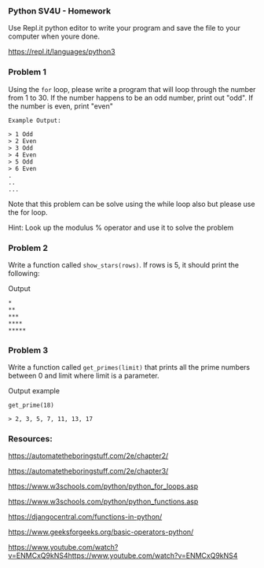 ### Python SV4U - Homework

Use Repl.it python editor to write your program and save the file to your computer when youre done.

https://repl.it/languages/python3

### Problem 1

Using the ```for``` loop, please write a program that will loop through the number from 1 to 30. If the number happens to be an odd number, print out "odd". If the number is even, print "even"
```
Example Output:

> 1 Odd
> 2 Even
> 3 Odd
> 4 Even
> 5 Odd
> 6 Even
.
..
...
```

Note that this problem can be solve using the while loop also but please use the for loop.

Hint: Look up the modulus % operator and use it to solve the problem

### Problem 2

Write a function called ```show_stars(rows)```. If rows is 5, it should print the following:

Output
```
*
**
***
****
*****
```

### Problem 3
Write a function called ```get_primes(limit)``` that prints all the prime numbers between 0 and limit where limit is a parameter.

Output example
```
get_prime(18)

> 2, 3, 5, 7, 11, 13, 17
```

### Resources:

https://automatetheboringstuff.com/2e/chapter2/

https://automatetheboringstuff.com/2e/chapter3/

https://www.w3schools.com/python/python_for_loops.asp

https://www.w3schools.com/python/python_functions.asp 

https://djangocentral.com/functions-in-python/

https://www.geeksforgeeks.org/basic-operators-python/

https://www.youtube.com/watch?v=ENMCxQ9kNS4https://www.youtube.com/watch?v=ENMCxQ9kNS4
